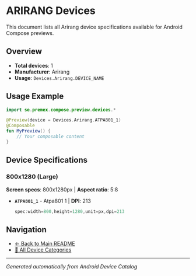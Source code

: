 # ARIRANG Devices

This document lists all Arirang device specifications available for Android Compose previews.

## Overview

- **Total devices**: 1
- **Manufacturer**: Arirang
- **Usage**: `Devices.Arirang.DEVICE_NAME`

## Usage Example

```kotlin
import se.premex.compose.preview.devices.*

@Preview(device = Devices.Arirang.ATPA801_1)
@Composable
fun MyPreview() {
    // Your composable content
}
```

## Device Specifications

### 800x1280 (Large)

**Screen specs**: 800x1280px | **Aspect ratio**: 5:8

- **`ATPA801_1`** - Atpa801 1 | **DPI**: 213
  ```kotlin
  spec:width=800,height=1280,unit=px,dpi=213
  ```

## Navigation

- [← Back to Main README](../../README.md)
- [📱 All Device Categories](../README.md)

---
*Generated automatically from Android Device Catalog*
